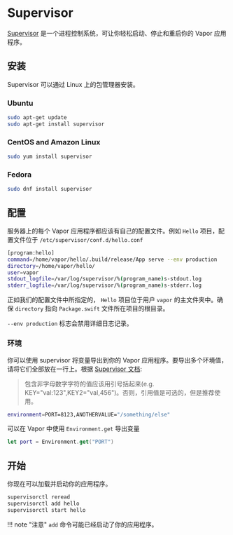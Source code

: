 # Supervisor

[Supervisor](http://supervisord.org) 是一个进程控制系统，可让你轻松启动、停止和重启你的 Vapor 应用程序。

## 安装

Supervisor 可以通过 Linux 上的包管理器安装。

### Ubuntu

```sh
sudo apt-get update
sudo apt-get install supervisor
```

### CentOS and Amazon Linux

```sh
sudo yum install supervisor
```

### Fedora

```sh
sudo dnf install supervisor
```

## 配置

服务器上的每个 Vapor 应用程序都应该有自己的配置文件。例如 `Hello` 项目，配置文件位于 `/etc/supervisor/conf.d/hello.conf`

```sh
[program:hello]
command=/home/vapor/hello/.build/release/App serve --env production
directory=/home/vapor/hello/
user=vapor
stdout_logfile=/var/log/supervisor/%(program_name)s-stdout.log
stderr_logfile=/var/log/supervisor/%(program_name)s-stderr.log
```

正如我们的配置文件中所指定的， `Hello` 项目位于用户 `vapor` 的主文件夹中。确保 `directory` 指向 `Package.swift` 文件所在项目的根目录。

`--env production` 标志会禁用详细日志记录。

### 环境

你可以使用 supervisor 将变量导出到你的 Vapor 应用程序。要导出多个环境值，请将它们全部放在一行上。根据 [Supervisor 文档](http://supervisord.org/configuration.html#program-x-section-values):

> 包含非字母数字字符的值应该用引号括起来(e.g. KEY="val:123",KEY2="val,456")。否则，引用值是可选的，但是推荐使用。

```sh
environment=PORT=8123,ANOTHERVALUE="/something/else"
```

可以在 Vapor 中使用 `Environment.get` 导出变量

```swift
let port = Environment.get("PORT")
```

## 开始

你现在可以加载并启动你的应用程序。

```sh
supervisorctl reread
supervisorctl add hello
supervisorctl start hello
```

!!! note "注意" 
	`add` 命令可能已经启动了你的应用程序。
